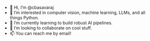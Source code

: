 - 👋  Hi, I’m @cbasavaraj
- 👀  I’m interested in computer vision, machine learning, LLMs, and all things Python.
- 🌱  I’m currently learning to build robust AI pipelines.
- 💞️  I’m looking to collaborate on cool stuff.
- 📫  You can reach me by email!

<!---
cbasavaraj/cbasavaraj is a ✨ special ✨ repository because its `README.md` (this file) appears on your GitHub profile.
You can click the Preview link to take a look at your changes.
--->
